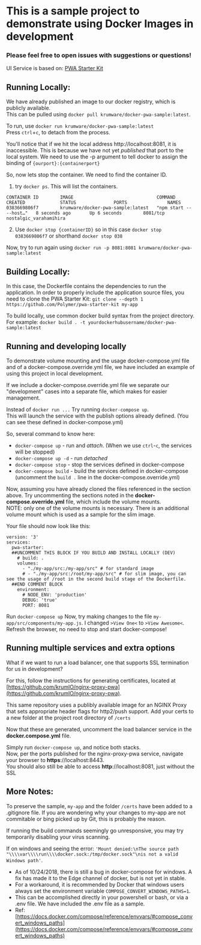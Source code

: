 # This is a sample project to demonstrate using Docker Images in development
### Please feel free to open issues with suggestions or questions!

UI Service is based on: [PWA Starter Kit](https://polymer.github.io/pwa-starter-kit/setup/)

## Running Locally:
We have already published an image to our docker registry, which is publicly available. <br>
This can be pulled using `docker pull krumware/docker-pwa-sample:latest`.

To run, use `docker run krumware/docker-pwa-sample:latest` <br>
Press `ctrl`+`c`, to detach from the process.

You'll notice that if we hit the local address http://localhost:8081, it is inaccessible. This is because we have not yet _published_ that port to the local system. We need to use the -p argument to tell docker to assign the binding of `{ourport}:{containerport}`<br>

So, now lets stop the container. We need to find the container ID.
1. try `docker ps`. This will list the containers.<br>
```
CONTAINER ID        IMAGE                               COMMAND                  CREATED             STATUS              PORTS               NAMES
0383669806f7        krumware/docker-pwa-sample:latest   "npm start -- --host…"   8 seconds ago       Up 6 seconds        8081/tcp            nostalgic_varahamihira
```
2. Use `docker stop {containerID}` so in this case `docker stop 0383669806f7` or shorthand `docker stop 038`

Now, try to run again using `docker run -p 8081:8081 krumware/docker-pwa-sample:latest`

## Building Locally:

In this case, the Dockerfile contains the dependencies to run the application. In order to properly include the application source files, you need to clone the PWA Starter Kit:
`git clone --depth 1 https://github.com/Polymer/pwa-starter-kit my-app`

To build locally, use common docker build syntax from the project directory. For example:
`docker build . -t yourdockerhubusername/docker-pwa-sample:latest`

## Running and developing locally
To demonstrate volume mounting and the usage docker-compose.yml file and of a docker-compose.override.yml file, we have included an example of using this project in local development.

If we include a docker-compose.override.yml file we separate our "development" cases into a separate file, which makes for easier management.

Instead of `docker run ...` Try running `docker-compose up`.<br>
This will launch the service with the publish options already defined. (You can see these defined in docker-compose.yml)

So, several command to know here:
 - `docker-compose up` - run and _attach_. (When we use `ctrl`-`c`, the services will be stopped)
 - `docker-compose up -d` - run _detached_
 - `docker-compose stop` - stop the services defined in docker-compose
 - `docker-compose build` - build the services defined in docker-compose (uncomment the `build .` line in the docker-compose.override.yml)

Now, assuming you have already cloned the files referenced in the section above. Try uncommenting the sections noted in the **docker-compose.override.yml** file, which include the volume mounts.<br>
NOTE: only one of the volume mounts is necessary. There is an additional volume mount which is used as a sample for the slim image.

Your file should now look like this:
```
version: '3'
services:
  pwa-starter:
  ##UNCOMMENT THIS BLOCK IF YOU BUILD AND INSTALL LOCALLY (DEV)
    # build: .
    volumes:
      - "./my-app/src:/my-app/src" # for standard image
      # - "./my-app/src:/root/my-app/src" # for slim image, you can see the usage of /root in the second build stage of the Dockerfile.
  ##END COMMENT BLOCK
    environment:
      # NODE_ENV: 'production'
      DEBUG: 'true'
      PORT: 8081
```

Run `docker-compose up`
Now, try making changes to the file `my-app/src/components/my-app.js`. I changed `>View One<` to `>View Awesome<`.<br>
Refresh the browser, no need to stop and start docker-compose!

## Running multiple services and extra options
What if we want to run a load balancer, one that supports SSL termination for us in development?

For this, follow the instructions for generating certificates, located at [https://github.com/krumIO/nginx-proxy-pwa](https://github.com/krumIO/nginx-proxy-pwa).

This same repository uses a publibly available image for an NGINX Proxy that sets appropriate header flags for http2/push support.
Add your certs to a new folder at the project root directory of `/certs`

Now that these are generated, uncomment the load balancer service in the **docker.compose.yml** file.

Simply run `docker-compose up`, and notice both stacks.<br>
Now, per the ports published for the nginx-proxy-pwa service, navigate your browser to **https**://localhost:8443.<br>
You should also still be able to access **http**://localhost:8081, just without the SSL<br>

## More Notes:

To preserve the sample, `my-app` and the folder `/certs` have been added to a .gitignore file. If you are wondering why your changes to my-app are not commitable or bing picked up by Git, this is probably the reason.

If running the build commands seemingly go unresponsive, you may try temporarily disabling your virus scanning.

If on windows and seeing the error: `'Mount denied:\nThe source path "\\\\var\\\\run\\\\docker.sock:/tmp/docker.sock"\nis not a valid Windows path'`.
 - As of 10/24/2018, there is still a bug in docker-compose for windows. A fix has made it to the Edge channel of docker, but is not yet in stable.
 - For a workaround, it is recommended by Docker that windows users always set the environment variable `COMPOSE_CONVERT_WINDOWS_PATHS=1`.
 - This can be accomplished directly in your powershell or bash, or via a .env file. We have included the .env file as a sample.
 - Ref: [https://docs.docker.com/compose/reference/envvars/#compose_convert_windows_paths](https://docs.docker.com/compose/reference/envvars/#compose_convert_windows_paths)